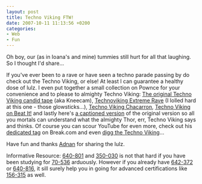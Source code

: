 ```yaml
---
layout: post
title: Techno Viking FTW!
date: 2007-10-11 11:13:56 +0200
categories:
- Web
- Fun
---
```

Oh boy, our (as in Ioana's and mine) tummies still hurt for all that laughing. So I thought I'd share...

If you've ever been to a rave or have seen a techno parade passing by do check out the Techno Viking, or else! At least I can guarantee a healthy dose of lulz. I even put together a small collection on Pownce for your convenience and to please to almighty Techno Viking: <a href="http://pownce.com/kitsched/notes/824654/">The original Techno Viking candid tape</a> (aka Kneecam), <a href="http://pownce.com/kitsched/notes/824655/">Technoviking Extreme Rave</a> (I lolled hard at this one - those glowsticks...), <a href="http://pownce.com/kitsched/notes/824659/">Techno Viking Chacarron</a>, <a href="http://pownce.com/kitsched/notes/824661/">Techno Viking on Beat It!</a> and lastly here's <a href="http://pownce.com/kitsched/notes/827105/">a captioned version</a> of the original version so all you mortals can understand what the almighty Thor, err, Techno Viking says and thinks. Of course you can scour YouTube for even more, check out his <a href="http://break.com/tags/technoviking">dedicated tag</a> on Break.com and even <a href="http://www.digg.com/videos_comedy/All_Hail_Technoviking_2">digg the Techno Viking</a>...

Have fun and thanks <a href="http://www.adnan.ro">Adnan</a> for sharing the lulz.

Informative Resource: <a href="http://www.exact-exams.com/640-801-exam.html">640-801</a> and <a href="http://www.real-exams.com/350-030.htm">350-030</a> is not that hard if you have been studying for <a href="http://www.exactquestions.com/70-536.html">70-536</a> arduously. However if you already have <a href="http://www.testking.com/642-372.htm">642-372</a> or <a href="http://www.testking-questions.com/exam/640-816.htm">640-816</a>, it sill surely help you in going for advanced certifications like <a href="http://www.testking.net/testking-156-315.htm">156-315</a> as well.
